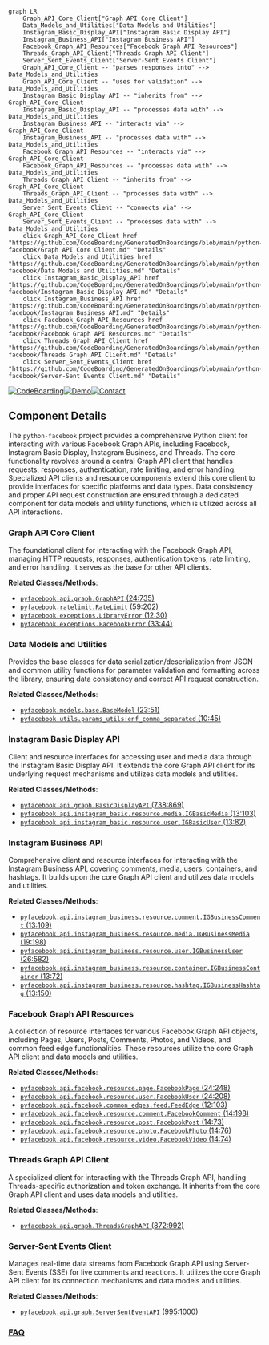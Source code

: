```mermaid
graph LR
    Graph_API_Core_Client["Graph API Core Client"]
    Data_Models_and_Utilities["Data Models and Utilities"]
    Instagram_Basic_Display_API["Instagram Basic Display API"]
    Instagram_Business_API["Instagram Business API"]
    Facebook_Graph_API_Resources["Facebook Graph API Resources"]
    Threads_Graph_API_Client["Threads Graph API Client"]
    Server_Sent_Events_Client["Server-Sent Events Client"]
    Graph_API_Core_Client -- "parses responses into" --> Data_Models_and_Utilities
    Graph_API_Core_Client -- "uses for validation" --> Data_Models_and_Utilities
    Instagram_Basic_Display_API -- "inherits from" --> Graph_API_Core_Client
    Instagram_Basic_Display_API -- "processes data with" --> Data_Models_and_Utilities
    Instagram_Business_API -- "interacts via" --> Graph_API_Core_Client
    Instagram_Business_API -- "processes data with" --> Data_Models_and_Utilities
    Facebook_Graph_API_Resources -- "interacts via" --> Graph_API_Core_Client
    Facebook_Graph_API_Resources -- "processes data with" --> Data_Models_and_Utilities
    Threads_Graph_API_Client -- "inherits from" --> Graph_API_Core_Client
    Threads_Graph_API_Client -- "processes data with" --> Data_Models_and_Utilities
    Server_Sent_Events_Client -- "connects via" --> Graph_API_Core_Client
    Server_Sent_Events_Client -- "processes data with" --> Data_Models_and_Utilities
    click Graph_API_Core_Client href "https://github.com/CodeBoarding/GeneratedOnBoardings/blob/main/python-facebook/Graph API Core Client.md" "Details"
    click Data_Models_and_Utilities href "https://github.com/CodeBoarding/GeneratedOnBoardings/blob/main/python-facebook/Data Models and Utilities.md" "Details"
    click Instagram_Basic_Display_API href "https://github.com/CodeBoarding/GeneratedOnBoardings/blob/main/python-facebook/Instagram Basic Display API.md" "Details"
    click Instagram_Business_API href "https://github.com/CodeBoarding/GeneratedOnBoardings/blob/main/python-facebook/Instagram Business API.md" "Details"
    click Facebook_Graph_API_Resources href "https://github.com/CodeBoarding/GeneratedOnBoardings/blob/main/python-facebook/Facebook Graph API Resources.md" "Details"
    click Threads_Graph_API_Client href "https://github.com/CodeBoarding/GeneratedOnBoardings/blob/main/python-facebook/Threads Graph API Client.md" "Details"
    click Server_Sent_Events_Client href "https://github.com/CodeBoarding/GeneratedOnBoardings/blob/main/python-facebook/Server-Sent Events Client.md" "Details"
```
[![CodeBoarding](https://img.shields.io/badge/Generated%20by-CodeBoarding-9cf?style=flat-square)](https://github.com/CodeBoarding/CodeBoarding)[![Demo](https://img.shields.io/badge/Try%20our-Demo-blue?style=flat-square)](https://www.codeboarding.org/demo)[![Contact](https://img.shields.io/badge/Contact%20us%20-%20contact@codeboarding.org-lightgrey?style=flat-square)](mailto:contact@codeboarding.org)

## Component Details

The `python-facebook` project provides a comprehensive Python client for interacting with various Facebook Graph APIs, including Facebook, Instagram Basic Display, Instagram Business, and Threads. The core functionality revolves around a central Graph API client that handles requests, responses, authentication, rate limiting, and error handling. Specialized API clients and resource components extend this core client to provide interfaces for specific platforms and data types. Data consistency and proper API request construction are ensured through a dedicated component for data models and utility functions, which is utilized across all API interactions.

### Graph API Core Client
The foundational client for interacting with the Facebook Graph API, managing HTTP requests, responses, authentication tokens, rate limiting, and error handling. It serves as the base for other API clients.


**Related Classes/Methods**:

- <a href="https://github.com/sns-sdks/python-facebook/blob/master/pyfacebook/api/graph.py#L24-L735" target="_blank" rel="noopener noreferrer">`pyfacebook.api.graph.GraphAPI` (24:735)</a>
- <a href="https://github.com/sns-sdks/python-facebook/blob/master/pyfacebook/ratelimit.py#L59-L202" target="_blank" rel="noopener noreferrer">`pyfacebook.ratelimit.RateLimit` (59:202)</a>
- <a href="https://github.com/sns-sdks/python-facebook/blob/master/pyfacebook/exceptions.py#L12-L30" target="_blank" rel="noopener noreferrer">`pyfacebook.exceptions.LibraryError` (12:30)</a>
- <a href="https://github.com/sns-sdks/python-facebook/blob/master/pyfacebook/exceptions.py#L33-L44" target="_blank" rel="noopener noreferrer">`pyfacebook.exceptions.FacebookError` (33:44)</a>


### Data Models and Utilities
Provides the base classes for data serialization/deserialization from JSON and common utility functions for parameter validation and formatting across the library, ensuring data consistency and correct API request construction.


**Related Classes/Methods**:

- <a href="https://github.com/sns-sdks/python-facebook/blob/master/pyfacebook/models/base.py#L23-L51" target="_blank" rel="noopener noreferrer">`pyfacebook.models.base.BaseModel` (23:51)</a>
- <a href="https://github.com/sns-sdks/python-facebook/blob/master/pyfacebook/utils/params_utils.py#L10-L45" target="_blank" rel="noopener noreferrer">`pyfacebook.utils.params_utils:enf_comma_separated` (10:45)</a>


### Instagram Basic Display API
Client and resource interfaces for accessing user and media data through the Instagram Basic Display API. It extends the core Graph API client for its underlying request mechanisms and utilizes data models and utilities.


**Related Classes/Methods**:

- <a href="https://github.com/sns-sdks/python-facebook/blob/master/pyfacebook/api/graph.py#L738-L869" target="_blank" rel="noopener noreferrer">`pyfacebook.api.graph.BasicDisplayAPI` (738:869)</a>
- <a href="https://github.com/sns-sdks/python-facebook/blob/master/pyfacebook/api/instagram_basic/resource/media.py#L13-L103" target="_blank" rel="noopener noreferrer">`pyfacebook.api.instagram_basic.resource.media.IGBasicMedia` (13:103)</a>
- <a href="https://github.com/sns-sdks/python-facebook/blob/master/pyfacebook/api/instagram_basic/resource/user.py#L13-L82" target="_blank" rel="noopener noreferrer">`pyfacebook.api.instagram_basic.resource.user.IGBasicUser` (13:82)</a>


### Instagram Business API
Comprehensive client and resource interfaces for interacting with the Instagram Business API, covering comments, media, users, containers, and hashtags. It builds upon the core Graph API client and utilizes data models and utilities.


**Related Classes/Methods**:

- <a href="https://github.com/sns-sdks/python-facebook/blob/master/pyfacebook/api/instagram_business/resource/comment.py#L13-L109" target="_blank" rel="noopener noreferrer">`pyfacebook.api.instagram_business.resource.comment.IGBusinessComment` (13:109)</a>
- <a href="https://github.com/sns-sdks/python-facebook/blob/master/pyfacebook/api/instagram_business/resource/media.py#L19-L198" target="_blank" rel="noopener noreferrer">`pyfacebook.api.instagram_business.resource.media.IGBusinessMedia` (19:198)</a>
- <a href="https://github.com/sns-sdks/python-facebook/blob/master/pyfacebook/api/instagram_business/resource/user.py#L26-L582" target="_blank" rel="noopener noreferrer">`pyfacebook.api.instagram_business.resource.user.IGBusinessUser` (26:582)</a>
- <a href="https://github.com/sns-sdks/python-facebook/blob/master/pyfacebook/api/instagram_business/resource/container.py#L13-L72" target="_blank" rel="noopener noreferrer">`pyfacebook.api.instagram_business.resource.container.IGBusinessContainer` (13:72)</a>
- <a href="https://github.com/sns-sdks/python-facebook/blob/master/pyfacebook/api/instagram_business/resource/hashtag.py#L13-L150" target="_blank" rel="noopener noreferrer">`pyfacebook.api.instagram_business.resource.hashtag.IGBusinessHashtag` (13:150)</a>


### Facebook Graph API Resources
A collection of resource interfaces for various Facebook Graph API objects, including Pages, Users, Posts, Comments, Photos, and Videos, and common feed edge functionalities. These resources utilize the core Graph API client and data models and utilities.


**Related Classes/Methods**:

- <a href="https://github.com/sns-sdks/python-facebook/blob/master/pyfacebook/api/facebook/resource/page.py#L24-L248" target="_blank" rel="noopener noreferrer">`pyfacebook.api.facebook.resource.page.FacebookPage` (24:248)</a>
- <a href="https://github.com/sns-sdks/python-facebook/blob/master/pyfacebook/api/facebook/resource/user.py#L24-L208" target="_blank" rel="noopener noreferrer">`pyfacebook.api.facebook.resource.user.FacebookUser` (24:208)</a>
- <a href="https://github.com/sns-sdks/python-facebook/blob/master/pyfacebook/api/facebook/common_edges/feed.py#L12-L103" target="_blank" rel="noopener noreferrer">`pyfacebook.api.facebook.common_edges.feed.FeedEdge` (12:103)</a>
- <a href="https://github.com/sns-sdks/python-facebook/blob/master/pyfacebook/api/facebook/resource/comment.py#L14-L198" target="_blank" rel="noopener noreferrer">`pyfacebook.api.facebook.resource.comment.FacebookComment` (14:198)</a>
- <a href="https://github.com/sns-sdks/python-facebook/blob/master/pyfacebook/api/facebook/resource/post.py#L14-L73" target="_blank" rel="noopener noreferrer">`pyfacebook.api.facebook.resource.post.FacebookPost` (14:73)</a>
- <a href="https://github.com/sns-sdks/python-facebook/blob/master/pyfacebook/api/facebook/resource/photo.py#L14-L76" target="_blank" rel="noopener noreferrer">`pyfacebook.api.facebook.resource.photo.FacebookPhoto` (14:76)</a>
- <a href="https://github.com/sns-sdks/python-facebook/blob/master/pyfacebook/api/facebook/resource/video.py#L14-L74" target="_blank" rel="noopener noreferrer">`pyfacebook.api.facebook.resource.video.FacebookVideo` (14:74)</a>


### Threads Graph API Client
A specialized client for interacting with the Threads Graph API, handling Threads-specific authorization and token exchange. It inherits from the core Graph API client and uses data models and utilities.


**Related Classes/Methods**:

- <a href="https://github.com/sns-sdks/python-facebook/blob/master/pyfacebook/api/graph.py#L872-L992" target="_blank" rel="noopener noreferrer">`pyfacebook.api.graph.ThreadsGraphAPI` (872:992)</a>


### Server-Sent Events Client
Manages real-time data streams from Facebook Graph API using Server-Sent Events (SSE) for live comments and reactions. It utilizes the core Graph API client for its connection mechanisms and data models and utilities.


**Related Classes/Methods**:

- <a href="https://github.com/sns-sdks/python-facebook/blob/master/pyfacebook/api/graph.py#L995-L1000" target="_blank" rel="noopener noreferrer">`pyfacebook.api.graph.ServerSentEventAPI` (995:1000)</a>




### [FAQ](https://github.com/CodeBoarding/GeneratedOnBoardings/tree/main?tab=readme-ov-file#faq)